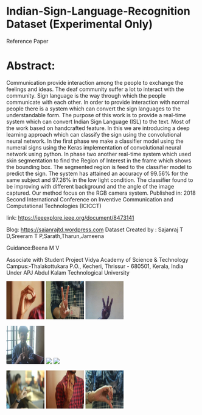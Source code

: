 # Indian-Sign-Language-Recognition Dataset (Experimental Only)
Reference Paper
# Abstract:
Communication provide interaction among the people to exchange the feelings and ideas. The deaf community suffer a lot to interact with the community. Sign language is the way through which the people communicate with each other. In order to provide interaction with normal people there is a system which can convert the sign languages to the understandable form. The purpose of this work is to provide a real-time system which can convert Indian Sign Language (ISL) to the text. Most of the work based on handcrafted feature. In this we are introducing a deep learning approach which can classify the sign using the convolutional neural network. In the first phase we make a classifier model using the numeral signs using the Keras implementation of convolutional neural network using python. In phase two another real-time system which used skin segmentation to find the Region of Interest in the frame which shows the bounding box. The segmented region is feed to the classifier model to predict the sign. The system has attained an accuracy of 99.56% for the same subject and 97.26% in the low light condition. The classifier found to be improving with different background and the angle of the image captured. Our method focus on the RGB camera system.
Published in: 2018 Second International Conference on Inventive Communication and Computational Technologies (ICICCT)

link: https://ieeexplore.ieee.org/document/8473141

Blog: https://sajanrajtd.wordpress.com
Dataset Created by : Sajanraj T D,Sreeram T P,Sarath,Tharun,Jameena

Guidance:Beena M V

Associate with Student Project
Vidya Academy of Science & Technology
Campus:-Thalakottukara P.O., Kecheri, Thrissur - 680501, Kerala, India
Under APJ Abdul Kalam Technological University

<p float="left">
  <img src="https://github.com/sajanraj/Indian-Sign-Language-Recognition/blob/master/train_image_folder/0_98.JPG" width="100" />
  <img src="https://github.com/sajanraj/Indian-Sign-Language-Recognition/blob/master/train_image_folder/2_23.jpg" width="100" /> 
  <img src="https://github.com/sajanraj/Indian-Sign-Language-Recognition/blob/master/train_image_folder/3_1_2%20(171).jpeg" width="100" />
</p>

<p float="center">
  <img src="https://github.com/sajanraj/Indian-Sign-Language-Recognition/blob/master/train_image_folder/4_1.jpg" width="100" />
  <img src="/https://github.com/sajanraj/Indian-Sign-Language-Recognition/blob/master/train_image_folder/5_219.jpg" width="100" /> 
  <img src="https://github.com/sajanraj/Indian-Sign-Language-Recognition/blob/master/train_image_folder/6_1_(19).jpeg" width="100" />
</p>

<p float="left">
  <img src="https://github.com/sajanraj/Indian-Sign-Language-Recognition/blob/master/train_image_folder/7_11.jpg" width="100" />
  <img src="https://github.com/sajanraj/Indian-Sign-Language-Recognition/blob/master/train_image_folder/8_149.JPG" width="100" /> 
  <img src="https://github.com/sajanraj/Indian-Sign-Language-Recognition/blob/master/train_image_folder/9_199.jpg" width="100" />
</p>






